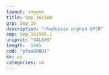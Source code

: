 ```yaml
---
layout: smgene
title: Smp_161500
grp: Smp_16
description: "rhodopsin orphan GPCR"
smp: Smp_161500.1
uniprot: "G4LXX9"
length:  1695
cdd: "pfam00001"
kk: ns
categories: sm
---
```

